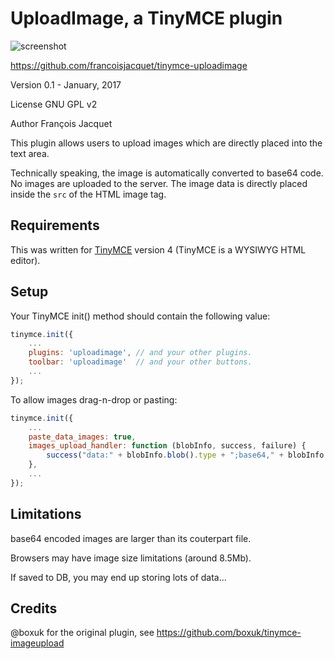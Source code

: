 UploadImage, a TinyMCE plugin
=============================

![screenshot](https://raw.githubusercontent.com/francoisjacquet/tinymce-uploadimage/master/screenshot.png)

https://github.com/francoisjacquet/tinymce-uploadimage

Version 0.1 - January, 2017

License GNU GPL v2

Author François Jacquet

This plugin allows users to upload images which are directly placed into the text area.

Technically speaking, the image is automatically converted to base64 code. No images are uploaded to the server. The image data is directly placed inside the `src` of the HTML image tag.

## Requirements

This was written for [TinyMCE](http://tinymce.com/) version 4 (TinyMCE is a WYSIWYG HTML editor).

## Setup

Your TinyMCE init() method should contain the following value:
```javascript
tinymce.init({
	...
	plugins: 'uploadimage', // and your other plugins.
	toolbar: 'uploadimage'  // and your other buttons.
	...
});
```

To allow images drag-n-drop or pasting:
```javascript
tinymce.init({
	...
	paste_data_images: true,
	images_upload_handler: function (blobInfo, success, failure) {
		success("data:" + blobInfo.blob().type + ";base64," + blobInfo.base64());
	},
	...
});
```

## Limitations

base64 encoded images are larger than its couterpart file.

Browsers may have image size limitations (around 8.5Mb).

If saved to DB, you may end up storing lots of data...

## Credits

@boxuk for the original plugin, see https://github.com/boxuk/tinymce-imageupload
